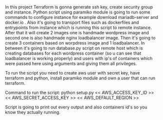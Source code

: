 In this project Terraform is gonna generate ssh key, create security group and instance. Python script using paramiko module is going to run some commands to configure instance for example download mariadb-server and docker.io . Also it's going to transport files such as dockerfiles and entrypoints from instance which is running this script to remote instance. After that it will create 2 images one is handmade wordpress image and second one is also handmade nginx loadbalancer image. Then it's going to create 3 containers based on worpdress image and 1 loadbalancer. In between it's going to run database.py script on remote host which is creating databases for each wordpress container (so u can see that loadbalancer is working properly) and users with ip's of containers which were passed here using arguments and giving them all privileges. 

To run the script you need to create aws user with secret key, have terraform and python, install paramiko module and own a user that can run terraform.

Command to run the script: python setup.py << AWS_ACCESS_KEY_ID >> << AWS_SECRET_ACCESS_KEY >> << AWS_DEFAULT_REGION >>

Script is going to print out every output and also containers id's so you know they actually running.
